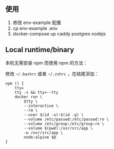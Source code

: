 ## 使用
1. 修改 env-example 配置
2. cp env-example .env
3. docker-compose up  caddy postgres nodejs  


## Local runtime/binary

本机无需安装 npm 而使用 npm 的方法：

修改  `~/.bashrc` 或者  `~/.zshrc` ，在结尾添加：

```
npm () {
    tty=
    tty -s && tty=--tty
    docker run \
        $tty \
        --interactive \
        --rm \
        --user $(id -u):$(id -g) \
        --volume /etc/passwd:/etc/passwd:ro \
        --volume /etc/group:/etc/group:ro \
        --volume $(pwd):/usr/src/app \
        -w /usr/src/app \
        node:alpine $@
}
```
